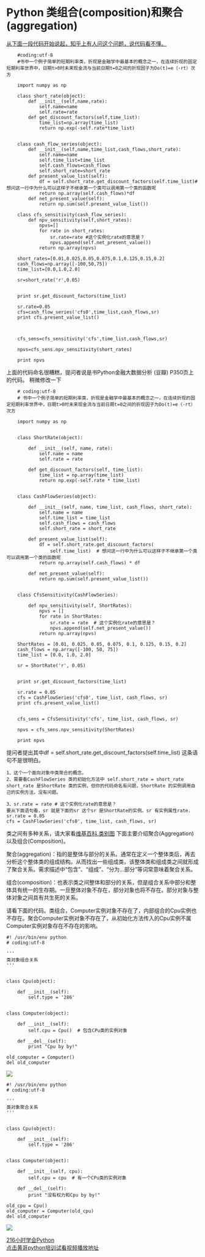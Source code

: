 # Python 类组合(composition)和聚合(aggregation)

[从下面一段代码开始说起，知乎上有人问这个问题，说代码看不懂。](https://www.zhihu.com/question/49398036)

		#coding:utf-8
		#书中一个例子简单的短期利率类，折现是金融学中最基本的概念之一，在连续折现的固定短期利率世界中，日期t>0时未来现金流与当前日期t=0之间的折现因子为Do(t)=e（-rt）次方

		import numpy as np

		class short_rate(object):
		    def __init__(self,name,rate):
		        self.name=name
		        self.rate=rate
		    def get_discount_factors(self,time_list):
		        time_list=np.array(time_list)
		        return np.exp(-self.rate*time_list)


		class cash_flow_series(object):
		    def __init__(self,name,time_list,cash_flows,short_rate):
		        self.name=name
		        self.time_list=time_list
		        self.cash_flows=cash_flows
		        self.short_rate=short_rate
		    def present_value_list(self):
		        df = self.short_rate.get_discount_factors(self.time_list)#想问这一行中为什么可以这样子不继承第一个类可以调用第一个类的函数呢
		        return np.array(self.cash_flows)*df
		    def net_present_value(self):
		        return np.sum(self.present_value_list())

		class cfs_sensitivity(cash_flow_series):
		    def npv_sensitivity(self,short_rates):
		        npvs=[]
		        for rate in short_rates:
		            sr.rate=rate #这个实例化rate的意思是？
		            npvs.append(self.net_present_value())
		        return np.array(npvs)

		short_rates=[0.01,0.025,0.05,0.075,0.1,0.125,0.15,0.2]
		cash_flows=np.array([-100,50,75])
		time_list=[0.0,1.0,2.0]

		sr=short_rate('r',0.05)


		print sr.get_discount_factors(time_list)

		sr.rate=0.05
		cfs=cash_flow_series('cfs0',time_list,cash_flows,sr)
		print cfs.present_value_list()



		cfs_sens=cfs_sensitivity('cfs',time_list,cash_flows,sr)

		npvs=cfs_sens.npv_sensitivity(short_rates)

		print npvs



上面的代码命名很糟糕，提问者说是书Python金融大数据分析 (豆瓣)   P350页上的代码。
稍微修改一下

		# coding:utf-8
		# 书中一个例子简单的短期利率类，折现是金融学中最基本的概念之一，在连续折现的固定短期利率世界中，日期t>0时未来现金流与当前日期t=0之间的折现因子为Do(t)=e（-rt）次方

		import numpy as np


		class ShortRate(object):

		    def __init__(self, name, rate):
		        self.name = name
		        self.rate = rate

		    def get_discount_factors(self, time_list):
		        time_list = np.array(time_list)
		        return np.exp(-self.rate * time_list)


		class CashFlowSeries(object):

		    def __init__(self, name, time_list, cash_flows, short_rate):
		        self.name = name
		        self.time_list = time_list
		        self.cash_flows = cash_flows
		        self.short_rate = short_rate

		    def present_value_list(self):
		        df = self.short_rate.get_discount_factors(
		            self.time_list)  # 想问这一行中为什么可以这样子不继承第一个类可以调用第一个类的函数呢
		        return np.array(self.cash_flows) * df

		    def net_present_value(self):
		        return np.sum(self.present_value_list())


		class CfsSensitivity(CashFlowSeries):

		    def npv_sensitivity(self, ShortRates):
		        npvs = []
		        for rate in ShortRates:
		            sr.rate = rate  # 这个实例化rate的意思是？
		            npvs.append(self.net_present_value())
		        return np.array(npvs)

		ShortRates = [0.01, 0.025, 0.05, 0.075, 0.1, 0.125, 0.15, 0.2]
		cash_flows = np.array([-100, 50, 75])
		time_list = [0.0, 1.0, 2.0]

		sr = ShortRate('r', 0.05)


		print sr.get_discount_factors(time_list)

		sr.rate = 0.05
		cfs = CashFlowSeries('cfs0', time_list, cash_flows, sr)
		print cfs.present_value_list()


		cfs_sens = CfsSensitivity('cfs', time_list, cash_flows, sr)

		npvs = cfs_sens.npv_sensitivity(ShortRates)

		print npvs


提问者提出其中df = self.short_rate.get_discount_factors(self.time_list) 这条语句不是很明白。

	1、这个一个面向对象中类聚合的概念。
	2、需要看CashFlowSeries 类的初始化方法中 self.short_rate = short_rate
	short_rate 是ShortRate 类的实例，但你的代码命名有问题，ShortRate 的实例调用自己的实例方法，没有问题。

	3、sr.rate = rate # 这个实例化rate的意思是？ 
	要从下面语句看，sr 就是下面的sr 这个sr 是ShortRate的实例。sr 有实例属性rate.
	sr.rate = 0.05
	cfs = CashFlowSeries('cfs0', time_list, cash_flows, sr)


类之间有多种关系，请大家看[维基百科,类别图](https://wikipedia.kfd.me/zh-cn/%E9%A1%9E%E5%88%A5%E5%9C%96)
下面主要介绍聚合(Aggregation)以及组合(Composition)。

聚合(aggregation)：指的是整体与部分的关系。通常在定义一个整体类后，再去分析这个整体类的组成结构。从而找出一些组成类，该整体类和组成类之间就形成了聚合关系。需求描述中“包含”、“组成”、“分为…部分”等词常意味着聚合关系。
 
组合(composition)：也表示类之间整体和部分的关系，但是组合关系中部分和整体具有统一的生存期。一旦整体对象不存在，部分对象也将不存在。部分对象与整体对象之间具有共生死的关系。

请看下面的代码。类组合，Computer实例对象不存在了，内部组合的Cpu实例也不存在。聚合Computer实例对象不存在了，从初始化方法传入的Cpu实例不属Computer实例对象存在不存在的影响。

	#! /usr/bin/env python
	# coding:utf-8

	'''
	类对象组合关系
	'''


	class Cpu(object):

	    def __init__(self):
	        self.type = '286'


	class Computer(object):

	    def __init__(self):
	        self.cpu = Cpu()  # 包含CPu类的实例对象

	    def __del__(self):
	        print "Cpu by by!"

	old_computer = Computer()
	del old_computer

![](composition.png)

	#! /usr/bin/env python
	# coding:utf-8

	'''
	类对象聚合关系
	'''


	class Cpu(object):

	    def __init__(self):
	        self.type = '286'


	class Computer(object):

	    def __init__(self, cpu):
	        self.cpu = cpu  # 有一个CPu类的实例对象

	    def __del__(self):
	        print "没有权力和Cpu by by!"

	old_cpu = Cpu()
	old_computer = Computer(old_cpu)
	del old_computer

![](aggregation.png)

[216小时学会Python](https://github.com/pythonpeixun/article/blob/master/python/hours_216.md)    
[点击黄哥python培训试看视频播放地址](https://github.com/pythonpeixun/article/blob/master/python_shiping.md)

